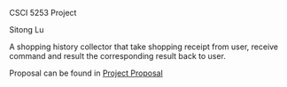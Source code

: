 CSCI 5253 Project

Sitong Lu

A shopping history collector that take shopping receipt from user, receive command and result the corresponding result back to user.

Proposal can be found in [Project Proposal](proposal/Project%20Proposal.docx)
